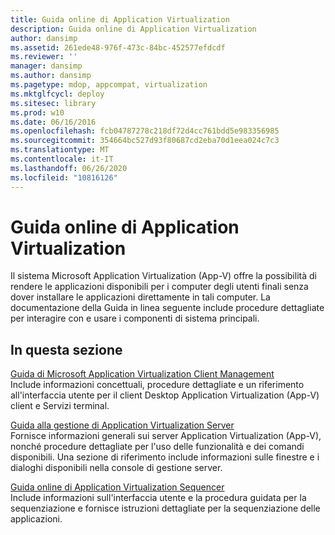 ```yaml
---
title: Guida online di Application Virtualization
description: Guida online di Application Virtualization
author: dansimp
ms.assetid: 261ede48-976f-473c-84bc-452577efdcdf
ms.reviewer: ''
manager: dansimp
ms.author: dansimp
ms.pagetype: mdop, appcompat, virtualization
ms.mktglfcycl: deploy
ms.sitesec: library
ms.prod: w10
ms.date: 06/16/2016
ms.openlocfilehash: fcb04787278c218df72d4cc761bdd5e983356985
ms.sourcegitcommit: 354664bc527d93f80687cd2eba70d1eea024c7c3
ms.translationtype: MT
ms.contentlocale: it-IT
ms.lasthandoff: 06/26/2020
ms.locfileid: "10816126"
---
```

# Guida online di Application Virtualization


Il sistema Microsoft Application Virtualization (App-V) offre la possibilità di rendere le applicazioni disponibili per i computer degli utenti finali senza dover installare le applicazioni direttamente in tali computer. La documentazione della Guida in linea seguente include procedure dettagliate per interagire con e usare i componenti di sistema principali.

## In questa sezione


<a href="" id="microsoft-application-virtualization-client-management-help"></a>[Guida di Microsoft Application Virtualization Client Management](microsoft-application-virtualization-client-management-help.md)  
Include informazioni concettuali, procedure dettagliate e un riferimento all'interfaccia utente per il client Desktop Application Virtualization (App-V) client e Servizi terminal.

<a href="" id="application-virtualization-server-management-help"></a>[Guida alla gestione di Application Virtualization Server](application-virtualization-server-management-help.md)  
Fornisce informazioni generali sui server Application Virtualization (App-V), nonché procedure dettagliate per l'uso delle funzionalità e dei comandi disponibili. Una sezione di riferimento include informazioni sulle finestre e i dialoghi disponibili nella console di gestione server.

<a href="" id="application-virtualization-sequencer-online-help"></a>[Guida online di Application Virtualization Sequencer](application-virtualization-sequencer-online-help.md)  
Include informazioni sull'interfaccia utente e la procedura guidata per la sequenziazione e fornisce istruzioni dettagliate per la sequenziazione delle applicazioni.

 

 





